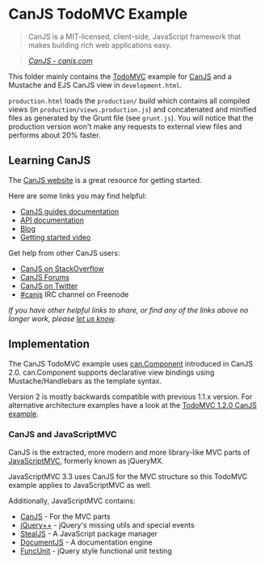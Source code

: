 # CanJS TodoMVC Example

> CanJS is a MIT-licensed, client-side, JavaScript framework that makes building rich web applications easy.

> _[CanJS - canjs.com](http://canjs.com)_

This folder mainly contains the [TodoMVC](http://todomvc.com) example for
[CanJS](http://todomvc.com/labs/architecture-examples/canjs/) and a Mustache and EJS CanJS view
in `development.html`.

`production.html` loads the `production/` build which contains all compiled views (in `production/views.production.js`)
and concatenated and minified files as generated by the Grunt file (see `grunt.js`).
You will notice that the production version won't make any requests to external view files and performs about
20% faster.

## Learning CanJS

The [CanJS website](http://canjs.com) is a great resource for getting started.

Here are some links you may find helpful:

* [CanJS guides documentation](http://canjs.com/guides/index.html)
* [API documentation](http://canjs.com/docs/index.html)
* [Blog](http://bitovi.com/blog/tag/canjs)
* [Getting started video](http://www.youtube.com/watch?v=GdT4Oq6ZQ68)

Get help from other CanJS users:

* [CanJS on StackOverflow](http://stackoverflow.com/questions/tagged/canjs)
* [CanJS Forums](http://forum.javascriptmvc.com/#Forum/canjs)
* [CanJS on Twitter](http://twitter.com/canjs)
* [#canjs](http://webchat.freenode.net/?channels=canjs) IRC channel on Freenode

_If you have other helpful links to share, or find any of the links above no longer work, please [let us know](https://github.com/tastejs/todomvc/issues)._


## Implementation

The CanJS TodoMVC example uses [can.Component](http://canjs.com/guides/Components.html) introduced in CanJS 2.0.
can.Component supports declarative view bindings using Mustache/Handlebars as the template syntax.

Version 2 is mostly backwards compatible with previous 1.1.x version. For alternative architecture examples have a look at
the [TodoMVC 1.2.0 CanJS example](https://github.com/tastejs/todomvc/tree/1.2.0/architecture-examples/canjs).

### CanJS and JavaScriptMVC

CanJS is the extracted, more modern and more library-like MVC parts of [JavaScriptMVC](http://javascriptmvc.com), formerly known as jQueryMX.

JavaScriptMVC 3.3 uses CanJS for the MVC structure so this TodoMVC example applies to JavaScriptMVC as well.

Additionally, JavaScriptMVC contains:

- [CanJS](http://canjs.com) - For the MVC parts
- [jQuery++](http://jquerypp.com) - jQuery's missing utils and special events
- [StealJS](http://javascriptmvc.com/docs.html#!stealjs) - A JavaScript package manager
- [DocumentJS](http://javascriptmvc.com/docs.html#!DocumentJS) - A documentation engine
- [FuncUnit](http://funcunit.com) - jQuery style functional unit testing
